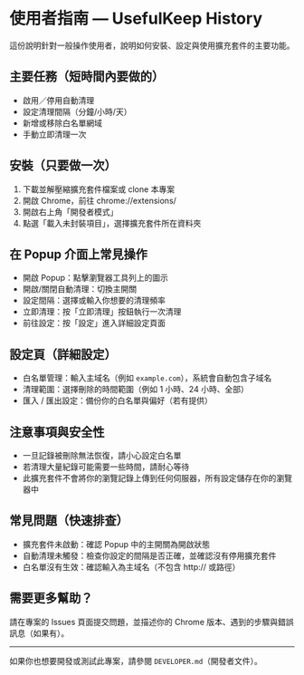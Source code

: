 # 使用者指南 — UsefulKeep History

這份說明針對一般操作使用者，說明如何安裝、設定與使用擴充套件的主要功能。

## 主要任務（短時間內要做的）

- 啟用／停用自動清理
- 設定清理間隔（分鐘/小時/天）
- 新增或移除白名單網域
- 手動立即清理一次

## 安裝（只要做一次）

1. 下載並解壓縮擴充套件檔案或 clone 本專案
2. 開啟 Chrome，前往 chrome://extensions/
3. 開啟右上角「開發者模式」
4. 點選「載入未封裝項目」，選擇擴充套件所在資料夾

## 在 Popup 介面上常見操作

- 開啟 Popup：點擊瀏覽器工具列上的圖示
- 開啟/關閉自動清理：切換主開關
- 設定間隔：選擇或輸入你想要的清理頻率
- 立即清理：按「立即清理」按鈕執行一次清理
- 前往設定：按「設定」進入詳細設定頁面

## 設定頁（詳細設定）

- 白名單管理：輸入主域名（例如 `example.com`），系統會自動包含子域名
- 清理範圍：選擇刪除的時間範圍（例如 1 小時、24 小時、全部）
- 匯入 / 匯出設定：備份你的白名單與偏好（若有提供）

## 注意事項與安全性

- 一旦記錄被刪除無法恢復，請小心設定白名單
- 若清理大量紀錄可能需要一些時間，請耐心等待
- 此擴充套件不會將你的瀏覽記錄上傳到任何伺服器，所有設定儲存在你的瀏覽器中

## 常見問題（快速排查）

- 擴充套件未啟動：確認 Popup 中的主開關為開啟狀態
- 自動清理未觸發：檢查你設定的間隔是否正確，並確認沒有停用擴充套件
- 白名單沒有生效：確認輸入為主域名（不包含 http:// 或路徑）

## 需要更多幫助？

請在專案的 Issues 頁面提交問題，並描述你的 Chrome 版本、遇到的步驟與錯誤訊息（如果有）。

---

如果你也想要開發或測試此專案，請參閱 `DEVELOPER.md`（開發者文件）。

